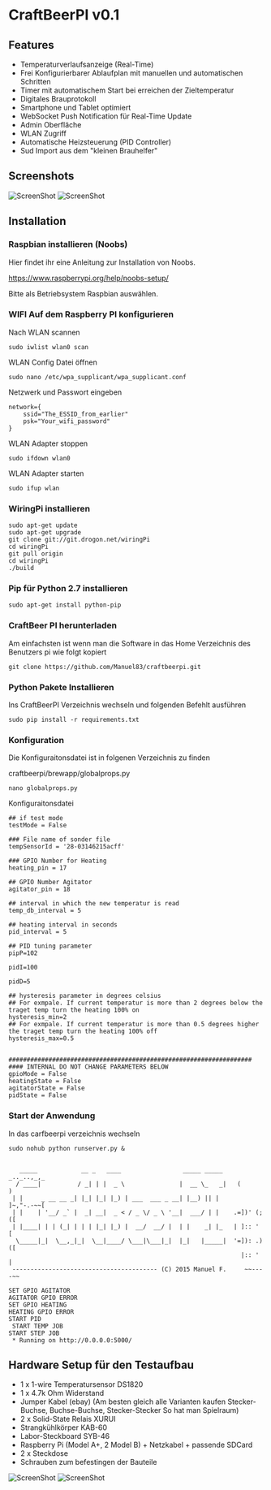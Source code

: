# CraftBeerPI v0.1
                                                         
## Features

* Temperaturverlaufsanzeige (Real-Time)
* Frei Konfigurierbarer Ablaufplan mit manuellen und automatischen Schritten
* Timer mit automatischem Start bei erreichen der Zieltemperatur
* Digitales Brauprotokoll
* Smartphone und Tablet optimiert 
* WebSocket Push Notification für Real-Time Update
* Admin Oberfläche
* WLAN Zugriff
* Automatische Heizsteuerung (PID Controller)
* Sud Import aus dem "kleinen Brauhelfer"

## Screenshots

![ScreenShot](https://raw.githubusercontent.com/Manuel83/craftbeerpi/master/docs/images/Screenshot1.png)
![ScreenShot](https://raw.githubusercontent.com/Manuel83/craftbeerpi/master/docs/images/Screenshot2.png)


## Installation

### Raspbian installieren (Noobs)

Hier findet ihr eine Anleitung zur Installation von Noobs.

https://www.raspberrypi.org/help/noobs-setup/

Bitte als Betriebsystem Raspbian auswählen.

### WIFI Auf dem Raspberry PI konfigurieren

Nach WLAN scannen
```
sudo iwlist wlan0 scan
```
WLAN Config Datei öffnen
```
sudo nano /etc/wpa_supplicant/wpa_supplicant.conf
```
Netzwerk und Passwort eingeben
```
network={
    ssid="The_ESSID_from_earlier"
    psk="Your_wifi_password"
}
```
WLAN Adapter stoppen
```
sudo ifdown wlan0
```
WLAN Adapter starten
```
sudo ifup wlan
```
### WiringPi installieren
```
sudo apt-get update
sudo apt-get upgrade
git clone git://git.drogon.net/wiringPi
cd wiringPi
git pull origin
cd wiringPi
./build
```
### Pip für Python 2.7 installieren
```
sudo apt-get install python-pip
```
### CraftBeer PI herunterladen
Am einfachsten ist wenn man die Software in das Home Verzeichnis des Benutzers pi wie folgt kopiert
```
git clone https://github.com/Manuel83/craftbeerpi.git
```
### Python Pakete Installieren

Ins CraftBeerPI Verzeichnis wechseln und folgenden Befehlt ausführen
```
sudo pip install -r requirements.txt
```
### Konfiguration

Die Konfiguraitonsdatei ist in folgenen Verzeichnis zu finden

craftbeerpi/brewapp/globalprops.py

```
nano globalprops.py
```


Konfiguraitonsdatei

```
## if test mode
testMode = False

### File name of sonder file
tempSensorId = '28-03146215acff'

### GPIO Number for Heating
heating_pin = 17

## GPIO Number Agitator
agitator_pin = 18

## interval in which the new temperatur is read
temp_db_interval = 5

## heating interval in seconds
pid_interval = 5

## PID tuning parameter
pipP=102

pidI=100

pidD=5

## hysteresis parameter in degrees celsius
## For exmpale. If current temperatur is more than 2 degrees below the traget temp turn the heating 100% on
hysteresis_min=2
## For exmpale. If current temperatur is more than 0.5 degrees higher the traget temp turn the heating 100% off
hysteresis_max=0.5


###################################################################
#### INTERNAL DO NOT CHANGE PARAMETERS BELOW
gpioMode = False
heatingState = False
agitatorState = False
pidState = False
```


### Start der Anwendung

In das carfbeerpi verzeichnis wechseln 
```
sudo nohub python runserver.py &
```

```

   _____            __ _   ____                 _____ _____ 	_.._..,_,_	
  / ____|          / _| | |  _ \               |  __ \_   _|   (          )	
 | |     _ __ __ _| |_| |_| |_) | ___  ___ _ __| |__) || |      ]~,"-.-~~[	
 | |    | '__/ _` |  _| __|  _ < / _ \/ _ \ '__|  ___/ | |    .=])' (;  ([			
 | |____| | | (_| | | | |_| |_) |  __/  __/ |  | |    _| |_   | ]:: '    [			
  \_____|_|  \__,_|_|  \__|____/ \___|\___|_|  |_|   |_____|  '=]): .)  ([		
                                                                |:: '    |
 ---------------------------------------- (C) 2015 Manuel F.     ~~----~~

SET GPIO AGITATOR
AGITATOR GPIO ERROR
SET GPIO HEATING
HEATING GPIO ERROR
START PID
 START TEMP JOB
START STEP JOB
 * Running on http://0.0.0.0:5000/
```


## Hardware Setup für den Testaufbau

* 1 x 1-wire Temperatursensor DS1820
* 1 x 4.7k Ohm Widerstand
* Jumper Kabel (ebay) (Am besten gleich alle Varianten kaufen Stecker-Buchse, Buchse-Buchse, Stecker-Stecker So hat man Spielraum)
* 2 x Solid-State Relais XURUI
* Strangkühlkörper KAB-60
* Labor-Steckboard SYB-46
* Raspberry Pi (Model A+, 2 Model B) + Netzkabel + passende SDCard
* 2 x Steckdose
* Schrauben zum befestingen der Bauteile


![ScreenShot](https://raw.githubusercontent.com/Manuel83/craftbeerpi/master/docs/images/Hardwaresetup.png)
![ScreenShot](https://raw.githubusercontent.com/Manuel83/craftbeerpi/master/docs/images/Hardwaresetup2.png)